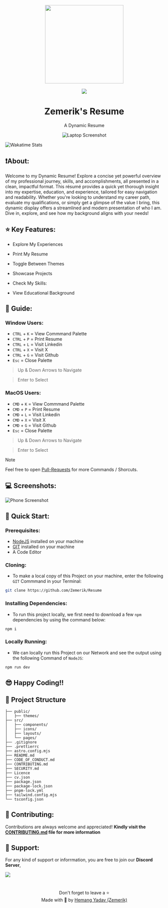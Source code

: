 
<p align = "center">

<img src = "public/favicon.png" style = "height:250px;width:250px">

<br>

<br>

<img src = "https://skillicons.dev/icons?i=astro,javascript,react,pnpm,nodejs,css,vscode,vercel,github&perline=25">

</p>

<h1 align = "center">
  Zemerik's Resume
</h1>

<p align = "center">
    A Dynamic Resume
</p>

<p align = "center">
  <img src = "public/screenshot_laptop.png" alt = "Laptop Screenshot" />
</p>

![Wakatime Stats](https://wakatime.com/badge/user/9860690e-8928-4746-844c-c2924f121f2d/project/2d54e87c-6339-4edf-9d53-72866dbaaa03.svg)

## ❗About:


Welcome to my Dynamic Resume! Explore a concise yet powerful overview of my professional journey, skills, and accomplishments, all presented in a clean, impactful format. This résumé provides a quick yet thorough insight into my expertise, education, and experience, tailored for easy navigation and readability. Whether you're looking to understand my career path, evaluate my qualifications, or simply get a glimpse of the value I bring, this dynamic display offers a streamlined and modern presentation of who I am. Dive in, explore, and see how my background aligns with your needs!

## ⭐ Key Features:

- Explore My Experiences

- Print My Resume

- Toggle Between Themes

- Showcase Projects

- Check My Skills:

- View Educational Background

## 📱 Guide:

### Window Users:

- `CTRL` + `K` = View Commmand Palette
- `CTRL` + `P` = Print Resume
- `CTRL` + `L` = Visit Linkedin
- `CTRL` + `X` = Visit X
- `CTRL` + `G` = Visit Github
- `Esc` =  Close Palette

> Up & Down Arrows to Navigate

> Enter to Select

### MacOS Users:

- `CMD` + `K` = View Commmand Palette
- `CMD` + `P` = Print Resume
- `CMD` + `L` = Visit Linkedin
- `CMD` + `X` = Visit X
- `CMD` + `G` = Visit Github
- `Esc` =  Close Palette

> Up & Down Arrows to Navigate

> Enter to Select


> [!Note] 
> Feel free to open [Pull-Requests](https://github.com/Zemerik/Terminal/pulls) for more Commands / Shorcuts. 

## 💻 Screenshots:

![Phone Screenshot](public/screenshot_phone.png)

## 🚀 Quick Start:

### Prerequisites:

- [NodeJS](https://nodejs.org) installed on your machine
- [GIT](https://git-scm.com) installed on your machine
- A Code Editor

### Cloning:

- To make a local copy of this Project on your machine, enter the following `GIT` Commmand in your Terminal:

```bash
git clone https://github.com/Zemerik/Resume
```

### Installing Dependencies:

- To run this project locally, we first need to download a few `npm` dependencies by using the command below:

```bash
npm i
```

### Locally Running:

- We can locally run this Project on our Network and see the output using the following Command of `NodeJS`:

```bash
npm run dev
```

## 😎 Happy Coding!!

## 🚀 Project Structure

```text
├── public/
│   ├── themes/
├── src/
│   ├── components/
│   ├── icons/
│   ├── layouts/
│   └── pages/
├── .gitignore
├── .prettierrc
├── astro.config.mjs
├── README.md
├── CODE_OF_CONDUCT.md
├── CONTRIBUTING.md
├── SECURITY.md
├── Licence
├── cv.json
├── package.json
├── package-lock.json
├── pnpm-lock.yml
├── tailwind.config.mjs
└── tsconfig.json
```

## 🤝 Contributing:

Contributions are always welcome and appreciated! **Kindly visit the [CONTRIBUTING.md](https://github.com/Zemerik/Resume/blob/main/CONTRIBUTING.md) file for more information**


## 💁 Support:

For any kind of support or inforrmation, you are free to join our **Discord Server**,

<a href = "https://discord.gg/UF9KsmuGbr">
  <img src = "https://invidget.switchblade.xyz/UF9KsmuGbr">
</a>

#

<p align = "center">
  Don't forget to leave a ⭐
  <br>
  Made with 💖 by <a href = "https://github.com/Zemerik">Hemang Yadav (Zemerik)</a>
</p>
